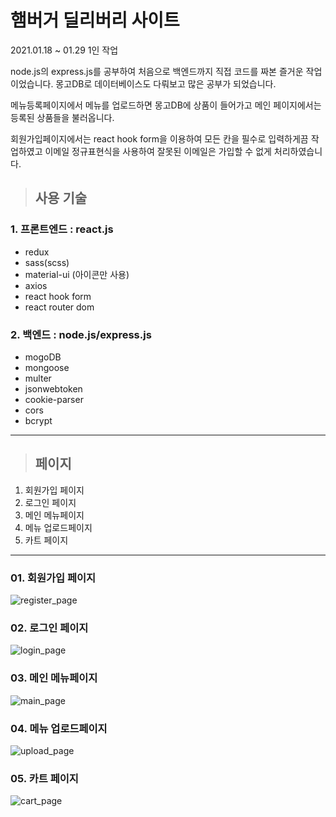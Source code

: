 # 햄버거 딜리버리 사이트

2021.01.18 ~ 01.29 1인 작업

node.js의 express.js를 공부하여 처음으로 백엔드까지 직접 코드를 짜본 즐거운 작업이었습니다. 몽고DB로 데이터베이스도 다뤄보고 많은 공부가 되었습니다.

메뉴등록페이지에서 메뉴를 업로드하면 몽고DB에 상품이 들어가고 메인 페이지에서는 등록된 상품들을 불러옵니다.

회원가입페이지에서는 react hook form을 이용하여 모든 칸을 필수로 입력하게끔 작업하였고 이메일 정규표현식을 사용하여 잘못된 이메일은 가입할 수 없게 처리하였습니다.

> ## 사용 기술

### 1. 프론트엔드 : react.js

- redux
- sass(scss)
- material-ui (아이콘만 사용)
- axios
- react hook form
- react router dom

### 2. 백엔드 : node.js/express.js

- mogoDB
- mongoose
- multer
- jsonwebtoken
- cookie-parser
- cors
- bcrypt

---

> ## 페이지

1.  회원가입 페이지
2.  로그인 페이지
3.  메인 메뉴페이지
4.  메뉴 업로드페이지
5.  카트 페이지

---

### 01. 회원가입 페이지

![register_page](https://user-images.githubusercontent.com/71235165/106388850-b0562280-6423-11eb-880b-7304e7e1f6a3.png)

### 02. 로그인 페이지

![login_page](https://user-images.githubusercontent.com/71235165/106388855-b9df8a80-6423-11eb-900f-0f28097a1698.png)

### 03. 메인 메뉴페이지

![main_page](https://user-images.githubusercontent.com/71235165/106388865-c19f2f00-6423-11eb-9c01-2a3b3bdc28b2.png)

### 04. 메뉴 업로드페이지

![upload_page](https://user-images.githubusercontent.com/71235165/106388878-cbc12d80-6423-11eb-96f1-2cee3690b458.png)

### 05. 카트 페이지

![cart_page](https://user-images.githubusercontent.com/71235165/106388887-d8de1c80-6423-11eb-838f-cf045d2050e7.png)
